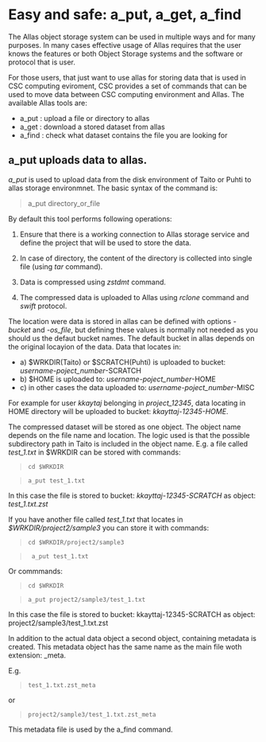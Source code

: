 # Easy and safe: a_put, a_get, a_find

The Allas object storage system can be used in multiple ways and for many purposes. In many cases effective usage of Allas requires that the user knows the features or both Object Storage systems and the software or protocol that is user.

For those users, that just want to use allas for storing data that is used in CSC computing eviroment, CSC provides a set of commands that can be used to move data between CSC computing environment and Allas. The available Allas tools are:
  
* a_put : upload a file or directory to allas
* a_get : download a stored dataset from allas
* a_find : check what dataset contains the file you are looking for


## a_put uploads data to allas.

<i>a_put</i> is used to upload data from the disk environment of Taito or Puhti to 
allas storage environmnet. The basic syntax of the command is:

>   a_put directory_or_file

By default this tool performs following operations:

1. Ensure that there is a working connection to Allas storage service and 
define the project that will be used to store the data.

2. In case of directory, the content of the directory is collected into single file
(using <i>tar</i> command).

3. Data is compressed using <i>zstdmt</i> command.

4. The compressed data is uploaded to Allas using <i>rclone</i> command and <i>swift</i> protocol.

The location were data is stored in allas can be defined with options
<i>-bucket</i> and <i>-os_file</i>, but defining these values is normally not needed as you should us the defaut bucket names.
 The default bucket in allas  depends on the original locayion of the data. Data that locates in:
 
  * a) $WRKDIR(Taito) or $SCRATCH(Puhti) is uploaded to bucket:  <i>username-poject_number</i>-SCRATCH
  * b) $HOME is uploaded to: <i>username-poject_number</i>-HOME
  * c) in other cases the data uploaded to: <i>username-poject_number</i>-MISC

For example for user <i>kkaytaj</i> belonging in <i>project_12345</i>, data locating in HOME directory
will be uploaded to bucket: <i>kkayttaj-12345-HOME</i>.

The compressed dataset will be stored as one object. The object name depends on the
file name and location.  The logic used is that the possible subdirectory path in Taito is included 
in the object name. E.g. a file called <i>test_1.txt</i> in $WRKDIR can be stored with commands:

>     cd $WRKDIR

>     a_put test_1.txt

In this case the file is stored to bucket: <i>kkayttaj-12345-SCRATCH</i>
as object: <i>test_1.txt.zst</i>

If you have another file called <i>test_1.txt</i> that locates in <i>$WRKDIR/project2/sample3</i>
you can store it with commands:
   
>     cd $WRKDIR/project2/sample3

>      a_put test_1.txt
  
Or commmands:
>     cd $WRKDIR

>     a_put project2/sample3/test_1.txt

In this case the file is stored to bucket: kkayttaj-12345-SCRATCH 
as object:  project2/sample3/test_1.txt.zst

In addition to the actual data object a second object, containing 
metadata is created. This metadata object has the same name as the
main file woth extension: _meta.

E.g. 
>     test_1.txt.zst_meta
or 
>     project2/sample3/test_1.txt.zst_meta

This metadata file is used by the a_find command.

